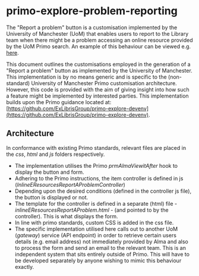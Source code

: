 # primo-explore-problem-reporting
The "Report a problem" button is a customisation implemented by the University of Manchester (UoM) that enables users to report to the Library team when there might be a problem accessing an online resource provided by the UoM Primo search.  An example of this behaviour can be viewed e.g. [here](https://www.librarysearch.manchester.ac.uk/discovery/fulldisplay?docid=alma992975872443101631&context=L&vid=44MAN_INST:MU_NUI&lang=en&search_scope=MyInst_and_CI&adaptor=Local%20Search%20Engine&tab=Everything&query=any,contains,graphene&offset=0).  

This document outlines the customisations employed in the generation of a "Report a problem" button as implemented by the University of Manchester.  This implementation is by no means generic and is specific to the (non-standard) University of Manchester Primo customisation architecture.  However, this code is provided with the aim of giving insight into how such a feature might be implemented by interested parties.  This implementation builds upon the Primo guidance located at: [https://github.com/ExLibrisGroup/primo-explore-devenv](https://github.com/ExLibrisGroup/primo-explore-devenv).  

## Architecture
In conformance with existing Primo standards, relevant files are placed in the *css*, *html* and *js* folders respectively.  
- The implementation utilises the Primo *prmAlmaViewitAfter* hook to display the button and form.  
- Adhering to the Primo instructions, the item controller is defined in js (*InlineEResourcesReportAProblemController*)  
- Depending upon the desired conditions (defined in the controller js file), the button is displayed or not.  
- The template for the controller is defined in a separate (html) file - *inlineEResourcesReportAProblem.html* - (and pointed to by the controller). This is what displays the form.  
- In line with primo standards, custom CSS is added in the css file.  
- The specific implementation utilised here calls out to another UoM (*gateway*) service (API endpoint) in order to retrieve certain users details (e.g. email address) not immediately provided by Alma and also to process the form and send an email to the relevant team.  This is an independent system that sits entirely outside of Primo.  This will have to be developed separately by anyone wishing to mimic this behaviour exactly.  
